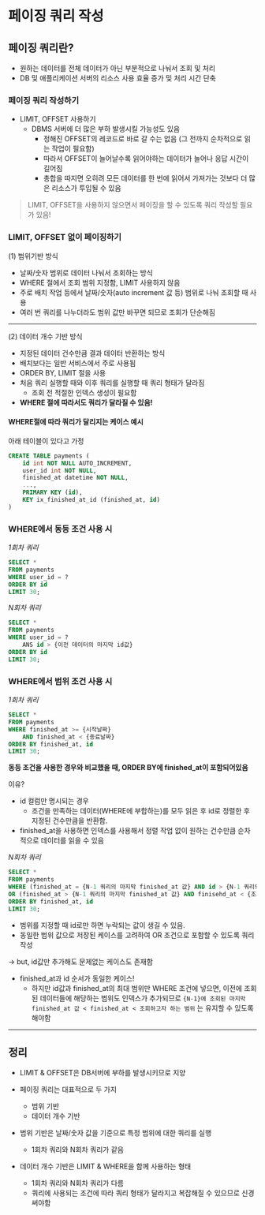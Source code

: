 # 페이징 쿼리 작성

## 페이징 쿼리란?
- 원하는 데이터를 전체 데이터가 아닌 부분적으로 나눠서 조회 및 처리
- DB 및 애플리케이션 서버의 리소스 사용 효율 증가 및 처리 시간 단축

### 페이징 쿼리 작성하기
- LIMIT, OFFSET 사용하기
    - DBMS 서버에 더 많은 부하 발생시킬 가능성도 있음
        - 정해진 OFFSET의 레코드로 바로 갈 수는 없음 (그 전까지 순차적으로 읽는 작업이 필요함)
        - 따라서 OFFSET이 늘어날수록 읽어야하는 데이터가 늘어나 응답 시간이 길어짐
        - 총합을 따지면 오히려 모든 데이터를 한 번에 읽어서 가져가는 것보다 더 많은 리소스가 투입될 수 있음

> LIMIT, OFFSET을 사용하지 않으면서 페이징을 할 수 있도록 쿼리 작성할 필요가 있음!

### LIMIT, OFFSET 없이 페이징하기

(1) 범위기반 방식
- 날짜/숫자 범위로 데이터 나눠서 조회하는 방식
- WHERE 절에서 조회 범위 지정함, LIMIT 사용하지 않음 
- 주로 배치 작업 등에서 날짜/숫자(auto increment 값 등) 범위로 나눠 조회할 때 사용
- 여러 번 쿼리를 나누더라도 범위 값만 바꾸면 되므로 조회가 단순해짐

___

(2) 데이터 개수 기반 방식
- 지정된 데이터 건수만큼 결과 데이터 반환하는 방식
- 배치보다는 일반 서비스에서 주로 사용됨
- ORDER BY, LIMIT 절을 사용
- 처음 쿼리 실행할 때와 이후 쿼리를 실행할 때 쿼리 형태가 달라짐
    - 조회 전 적절한 인덱스 생성이 필요함    
- **WHERE 절에 따라서도 쿼리가 달라질 수 있음!**


#### WHERE절에 따라 쿼리가 달리지는 케이스 예시

아래 테이블이 있다고 가정

```sql
CREATE TABLE payments (
    id int NOT NULL AUTO_INCREMENT,
    user_id int NOT NULL,
    finished_at datetime NOT NULL,
    ...,
    PRIMARY KEY (id),
    KEY ix_finished_at_id (finished_at, id)
)
```
### WHERE에서 동등 조건 사용 시
_1회차 쿼리_
```sql
SELECT *
FROM payments
WHERE user_id = ?
ORDER BY id
LIMIT 30;
```

_N회차 쿼리_
```sql
SELECT *
FROM payments
WHERE user_id = ?
    ANS id > {이전 데이터의 마지막 id값}
ORDER BY id
LIMIT 30;
```

### WHERE에서 범위 조건 사용 시

_1회차 쿼리_
```sql
SELECT *
FROM payments
WHERE finished_at >= {시작날짜}
    AND finished_at < {종료날짜}
ORDER BY finished_at, id
LIMIT 30;
```
**동등 조건을 사용한 경우와 비교했을 때, ORDER BY에 finished_at이 포함되어있음**

이유?
- id 컬럼만 명시되는 경우
    - 조건을 만족하는 데이터(WHERE에 부합하는)를 모두 읽은 후 id로 정렬한 후 지정된 건수만큼을 반환함.
- finished_at을 사용하면 인덱스를 사용해서 정렬 작업 없이 원하는 건수만큼 순차적으로 데이터를 읽을 수 있음

_N회차 쿼리_
```sql
SELECT *
FROM payments
WHERE (finished_at = {N-1 쿼리의 마지막 finished_at 값} AND id > {N-1 쿼리의 마지막 id 값} 
OR (finished_at > {N-1 쿼리의 마지막 finished_at 값} AND finisehd_at < {조회할 범위}))
ORDER BY finished_at, id
LIMIT 30;
```

- 범위를 지정할 때 id로만 하면 누락되는 값이 생길 수 있음.
- 동일한 범위 값으로 저장된 케이스를 고려하여 OR 조건으로 포함할 수 있도록 쿼리 작성

-> but, id값만 추가해도 문제없는 케이스도 존재함
- finished_at과 id 순서가 동일한 케이스!
    - 하지만 id값과 finished_at의 최대 범위만 WHERE 조건에 넣으면, 이전에 조회된 데이터들에 해당하는 범위도 인덱스가 추가되므로 `{N-1}에 조회된 마지막 finished_at 값 < finished_at < 조회하고자 하는 범위` 는 유지할 수 있도록 해야함

___

## 정리
- LIMIT & OFFSET은 DB서버에 부하를 발생시키므로 지양
- 페이징 쿼리는 대표적으로 두 가지
    - 범위 기반
    - 데이터 개수 기반

- 범위 기반은 날짜/숫자 값을 기준으로 특정 범위에 대한 쿼리를 실행
    - 1회차 쿼리와 N회차 쿼리가 같음
- 데이터 개수 기반은 LIMIT & WHERE을 함께 사용하는 형태
    - 1회차 쿼리와 N회차 쿼리가 다름
    - 쿼리에 사용되는 조건에 따라 쿼리 형태가 달라지고 복잡해질 수 있으므로 신경써야함